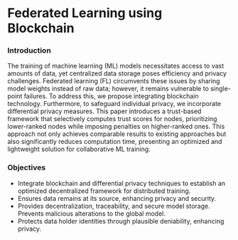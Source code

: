 # Federated Learning using Blockchain

### Introduction
The training of machine learning (ML) models necessitates access to vast amounts of data, yet centralized data storage poses efficiency and privacy challenges. Federated learning (FL) circumvents these issues by sharing model weights instead of raw data; however, it remains vulnerable to single-point failures. To address this, we propose integrating blockchain technology. Furthermore, to safeguard individual privacy, we incorporate differential privacy measures. This paper introduces a trust-based framework that selectively computes trust scores for nodes, prioritizing lower-ranked nodes while imposing penalties on higher-ranked ones. This approach not only achieves comparable results to existing approaches but also significantly reduces computation time, presenting an optimized and lightweight solution for collaborative ML training.

### Objectives
<ul>
  <li>Integrate blockchain and differential privacy techniques to establish an optimized  decentralized framework for distributed training.</li>
  <li>Ensures data remains at its source, enhancing privacy and security.</li>
  <li>Provides decentralization, traceability, and secure model storage. Prevents malicious alterations to the global model.</li>
  <li>Protects data holder identities through plausible deniability, enhancing privacy.</li>
</ul>
